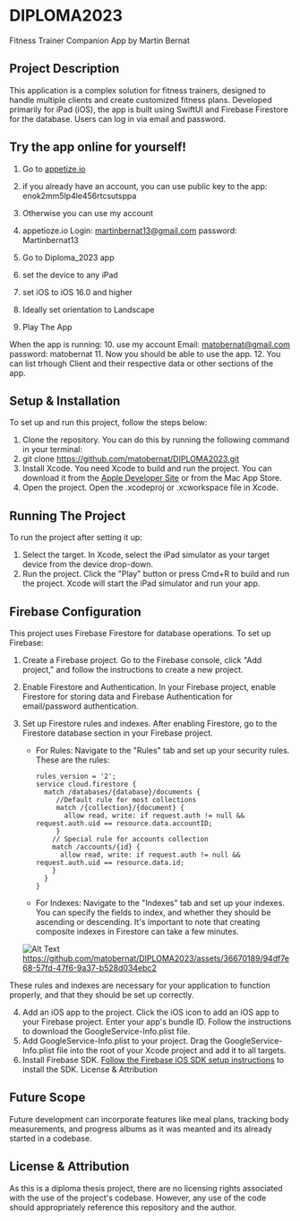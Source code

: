 # DIPLOMA2023
Fitness Trainer Companion App by Martin Bernat

## Project Description
This application is a complex solution for fitness trainers, designed to handle multiple clients and create customized fitness plans. 
Developed primarily for iPad (iOS), the app is built using SwiftUI and Firebase Firestore for the database. Users can log in via email and password.

## Try the app online for yourself!

1. Go to [appetize.io ](https://appetize.io)
2. if you already have an account, you can use public key to the app: enok2mm5lp4le456rtcsutsppa


3. Otherwise you can use my account
4. appetioze.io Login: martinbernat13@gmail.com password: Martinbernat13
5. Go to Diploma_2023 app
6. set the device to any iPad
7. set iOS to iOS 16.0 and higher
8. Ideally set orientation to Landscape
9. Play The App

When the app is running:
10. use my account Email: matobernat@gmail.com password: matobernat
11. Now you should be able to use the app.
12. You can list trhough Client and their respective data or other sections of the app.






## Setup & Installation
To set up and run this project, follow the steps below:

1. Clone the repository. You can do this by running the following command in your terminal:
2. git clone https://github.com/matobernat/DIPLOMA2023.git
4. Install Xcode. You need Xcode to build and run the project. You can download it from the [Apple Developer Site](https://developer.apple.com/xcode/) or from the Mac App Store.
5. Open the project. Open the .xcodeproj or .xcworkspace file in Xcode.

## Running The Project
To run the project after setting it up:

1. Select the target. In Xcode, select the iPad simulator as your target device from the device drop-down.
2. Run the project. Click the "Play" button or press Cmd+R to build and run the project. Xcode will start the iPad simulator and run your app.

## Firebase Configuration
This project uses Firebase Firestore for database operations. To set up Firebase:

1. Create a Firebase project. Go to the Firebase console, click "Add project," and follow the instructions to create a new project.
2. Enable Firestore and Authentication. In your Firebase project, enable Firestore for storing data and Firebase Authentication for email/password authentication.


4. Set up Firestore rules and indexes. After enabling Firestore, go to the Firestore database section in your Firebase project.

    * For Rules: Navigate to the "Rules" tab and set up your security rules. These are the rules:
    
      ```
      rules_version = '2';
      service cloud.firestore {
        match /databases/{database}/documents {
           //Default rule for most collections
           match /{collection}/{document} {
             allow read, write: if request.auth != null && request.auth.uid == resource.data.accountID;
           }
          // Special rule for accounts collection
          match /accounts/{id} {
            allow read, write: if request.auth != null && request.auth.uid == resource.data.id;
          }
        }
      }
      ```
    
    
   * For Indexes: Navigate to the "Indexes" tab and set up your indexes. You can specify the fields to index, and whether they should be ascending or descending. It's important to note that creating composite indexes in Firestore can take a few minutes.
   
   ![Alt Text](https://github.com/matobernat/DIPLOMA2023/assets/36670189/94df7e68-57fd-47f6-9a37-b528d034ebc2)
   https://github.com/matobernat/DIPLOMA2023/assets/36670189/94df7e68-57fd-47f6-9a37-b528d034ebc2
   
    

These rules and indexes are necessary for your application to function properly, and that they should be set up correctly.




4. Add an iOS app to the project. Click the iOS icon to add an iOS app to your Firebase project. Enter your app's bundle ID. Follow the instructions to download the GoogleService-Info.plist file.
5. Add GoogleService-Info.plist to your project. Drag the GoogleService-Info.plist file into the root of your Xcode project and add it to all targets.
6. Install Firebase SDK. [Follow the Firebase iOS SDK setup instructions](https://firebase.google.com/docs/ios/setup) to install the SDK.
License & Attribution



## Future Scope
Future development can incorporate features like meal plans, tracking body measurements, and progress albums as it was meanted and its already started in a codebase. 

## License & Attribution
As this is a diploma thesis project, there are no licensing rights associated with the use of the project's codebase. However, any use of the code should appropriately reference this repository and the author.
